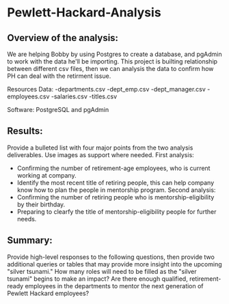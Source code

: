 # Pewlett-Hackard-Analysis
## Overview of the analysis: 
We are helping Bobby by using Postgres to create a database, and pgAdmin to work with the data he'll be importing. This project is builting relationship between different csv files, then we can analysis the data to confirm how PH can deal with the retirment issue.

Resources
Data: 
-departments.csv
-dept_emp.csv
-dept_manager.csv
-employees.csv
-salaries.csv
-titles.csv

Software: PostgreSQL and pgAdmin

## Results: 
Provide a bulleted list with four major points from the two analysis deliverables. Use images as support where needed.
First analysis:
* Confirming the number of retirement-age employees, who is current working at company.
* Identify the most recent title of retiring people, this can help company know how to plan the people in  mentorship program.
Second analysis:
* Confirming the number of retiring people who is mentorship-eligibility by their birthday.
* Preparing to clearfy the title of mentorship-eligibility people for further needs.


## Summary: 
Provide high-level responses to the following questions, then provide two additional queries or tables that may provide more insight into the upcoming "silver tsunami."
How many roles will need to be filled as the "silver tsunami" begins to make an impact?
Are there enough qualified, retirement-ready employees in the departments to mentor the next generation of Pewlett Hackard employees?
